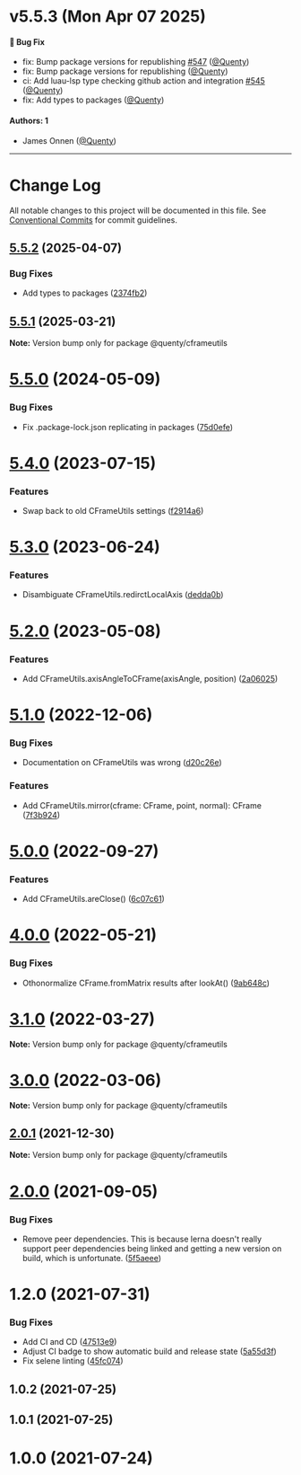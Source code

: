 # v5.5.3 (Mon Apr 07 2025)

#### 🐛 Bug Fix

- fix: Bump package versions for republishing [#547](https://github.com/Quenty/NevermoreEngine/pull/547) ([@Quenty](https://github.com/Quenty))
- fix: Bump package versions for republishing ([@Quenty](https://github.com/Quenty))
- ci: Add luau-lsp type checking github action and integration [#545](https://github.com/Quenty/NevermoreEngine/pull/545) ([@Quenty](https://github.com/Quenty))
- fix: Add types to packages ([@Quenty](https://github.com/Quenty))

#### Authors: 1

- James Onnen ([@Quenty](https://github.com/Quenty))

---

# Change Log

All notable changes to this project will be documented in this file.
See [Conventional Commits](https://conventionalcommits.org) for commit guidelines.

## [5.5.2](https://github.com/Quenty/NevermoreEngine/compare/@quenty/cframeutils@5.5.1...@quenty/cframeutils@5.5.2) (2025-04-07)


### Bug Fixes

* Add types to packages ([2374fb2](https://github.com/Quenty/NevermoreEngine/commit/2374fb2b043cfbe0e9b507b3316eec46a4e353a0))





## [5.5.1](https://github.com/Quenty/NevermoreEngine/compare/@quenty/cframeutils@5.5.0...@quenty/cframeutils@5.5.1) (2025-03-21)

**Note:** Version bump only for package @quenty/cframeutils





# [5.5.0](https://github.com/Quenty/NevermoreEngine/compare/@quenty/cframeutils@5.4.0...@quenty/cframeutils@5.5.0) (2024-05-09)


### Bug Fixes

* Fix .package-lock.json replicating in packages ([75d0efe](https://github.com/Quenty/NevermoreEngine/commit/75d0efeef239f221d93352af71a5b3e930ec23c5))





# [5.4.0](https://github.com/Quenty/NevermoreEngine/compare/@quenty/cframeutils@5.3.0...@quenty/cframeutils@5.4.0) (2023-07-15)


### Features

* Swap back to old CFrameUtils settings ([f2914a6](https://github.com/Quenty/NevermoreEngine/commit/f2914a6102e4547a122655445360d78795ce4ce3))





# [5.3.0](https://github.com/Quenty/NevermoreEngine/compare/@quenty/cframeutils@5.2.0...@quenty/cframeutils@5.3.0) (2023-06-24)


### Features

* Disambiguate CFrameUtils.redirctLocalAxis ([dedda0b](https://github.com/Quenty/NevermoreEngine/commit/dedda0bd08acc493e5fa8ccbd0f8c89377e3a6c5))





# [5.2.0](https://github.com/Quenty/NevermoreEngine/compare/@quenty/cframeutils@5.1.0...@quenty/cframeutils@5.2.0) (2023-05-08)


### Features

* Add CFrameUtils.axisAngleToCFrame(axisAngle, position) ([2a06025](https://github.com/Quenty/NevermoreEngine/commit/2a06025423ee3aa22fefdf5575dd255614f21e36))





# [5.1.0](https://github.com/Quenty/NevermoreEngine/compare/@quenty/cframeutils@5.0.0...@quenty/cframeutils@5.1.0) (2022-12-06)


### Bug Fixes

* Documentation on CFrameUtils was wrong ([d20c26e](https://github.com/Quenty/NevermoreEngine/commit/d20c26e538c567267d3b42584635362efea62232))


### Features

* Add CFrameUtils.mirror(cframe: CFrame, point, normal): CFrame ([7f3b924](https://github.com/Quenty/NevermoreEngine/commit/7f3b9242293145256f8c3b957ccf9cbc9669ac7c))





# [5.0.0](https://github.com/Quenty/NevermoreEngine/compare/@quenty/cframeutils@4.0.0...@quenty/cframeutils@5.0.0) (2022-09-27)


### Features

* Add CFrameUtils.areClose() ([6c07c61](https://github.com/Quenty/NevermoreEngine/commit/6c07c61012bae6fd147cc38f1dbf6ec5772a6cc5))





# [4.0.0](https://github.com/Quenty/NevermoreEngine/compare/@quenty/cframeutils@3.1.0...@quenty/cframeutils@4.0.0) (2022-05-21)


### Bug Fixes

* Othonormalize CFrame.fromMatrix results after lookAt() ([9ab648c](https://github.com/Quenty/NevermoreEngine/commit/9ab648c231639d4e3821dff109583a1cd4f809df))





# [3.1.0](https://github.com/Quenty/NevermoreEngine/compare/@quenty/cframeutils@3.0.0...@quenty/cframeutils@3.1.0) (2022-03-27)

**Note:** Version bump only for package @quenty/cframeutils





# [3.0.0](https://github.com/Quenty/NevermoreEngine/compare/@quenty/cframeutils@2.0.1...@quenty/cframeutils@3.0.0) (2022-03-06)

**Note:** Version bump only for package @quenty/cframeutils





## [2.0.1](https://github.com/Quenty/NevermoreEngine/compare/@quenty/cframeutils@2.0.0...@quenty/cframeutils@2.0.1) (2021-12-30)

**Note:** Version bump only for package @quenty/cframeutils





# [2.0.0](https://github.com/Quenty/NevermoreEngine/compare/@quenty/cframeutils@1.2.0...@quenty/cframeutils@2.0.0) (2021-09-05)


### Bug Fixes

* Remove peer dependencies. This is because lerna doesn't really support peer dependencies being linked and getting a new version on build, which is unfortunate. ([5f5aeee](https://github.com/Quenty/NevermoreEngine/commit/5f5aeeea8de9975435309e53679f0ef7064f9dd0))





# 1.2.0 (2021-07-31)


### Bug Fixes

* Add CI and CD ([47513e9](https://github.com/Quenty/NevermoreEngine/commit/47513e9b568162707534af132396dd8756947dd3))
* Adjust CI badge to show automatic build and release state ([5a55d3f](https://github.com/Quenty/NevermoreEngine/commit/5a55d3f19bf8d66a760d67da9b56ed47fab74656))
* Fix selene linting ([45fc074](https://github.com/Quenty/NevermoreEngine/commit/45fc07489ee59127ac6582689f19a0e87c1e5b5a))



## 1.0.2 (2021-07-25)



## 1.0.1 (2021-07-25)



# 1.0.0 (2021-07-24)
